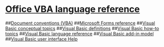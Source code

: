 # [Office VBA language reference](articles/9c1e8386-0309-c52c-856b-963220382eb8.md)
##[Document conventions (VBA)](articles/1eece8df-7e11-f66d-a2b7-18985c288e81.md)
##[Microsoft Forms reference](articles/27279808-8ed7-462a-a539-8c132086d91f.md)
##[Visual Basic conceptual topics](articles/2628d596-7a4a-4a4d-89df-8f1faabd7d49.md)
##[Visual Basic definitions](articles/51fc0fbb-fbf2-4654-b9c1-48e86823860f.md)
##[Visual Basic how-to topics](articles/ca0cc8c7-69eb-45a3-aefc-5df69d64cd22.md)
##[Visual Basic language reference](articles/ea3d048c-6984-42a0-8a27-27172aa69620.md)
##[Visual Basic add-in model](articles/4cb81d38-3a23-4dd2-9541-3d623b1cd1a2.md)
##[Visual Basic user interface Help](articles/ceb37836-24b1-4903-bfac-e3e2ad553867.md)
